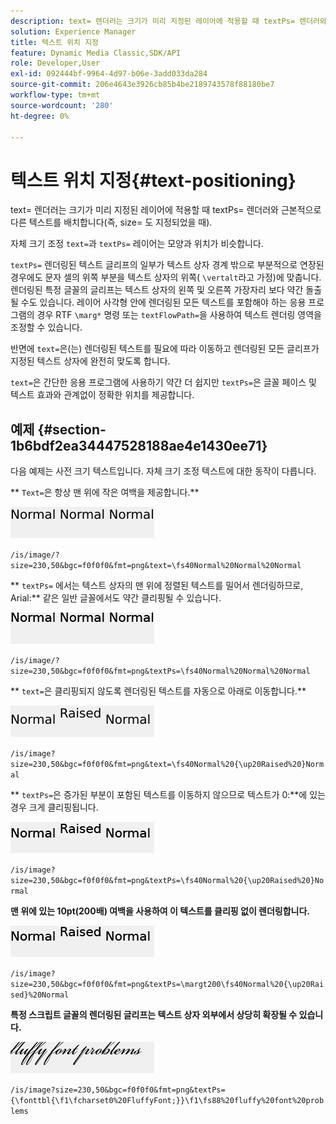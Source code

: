 ```yaml
---
description: text= 렌더러는 크기가 미리 지정된 레이어에 적용할 때 textPs= 렌더러와 근본적으로 다른 텍스트를 배치합니다(즉, size= 도 지정되었을 때).
solution: Experience Manager
title: 텍스트 위치 지정
feature: Dynamic Media Classic,SDK/API
role: Developer,User
exl-id: 092444bf-9964-4d97-b06e-3add033da284
source-git-commit: 206e4643e3926cb85b4be2189743578f88180be7
workflow-type: tm+mt
source-wordcount: '280'
ht-degree: 0%

---
```


# 텍스트 위치 지정{#text-positioning}

text= 렌더러는 크기가 미리 지정된 레이어에 적용할 때 textPs= 렌더러와 근본적으로 다른 텍스트를 배치합니다(즉, size= 도 지정되었을 때).

자체 크기 조정 `text=`과 `textPs=` 레이어는 모양과 위치가 비슷합니다.

`textPs=` 렌더링된 텍스트 글리프의 일부가 텍스트 상자 경계 밖으로 부분적으로 연장된 경우에도 문자 셀의 위쪽 부분을 텍스트 상자의 위쪽( `\vertalt`라고 가정)에 맞춥니다. 렌더링된 특정 글꼴의 글리프는 텍스트 상자의 왼쪽 및 오른쪽 가장자리 보다 약간 돌출될 수도 있습니다. 레이어 사각형 안에 렌더링된 모든 텍스트를 포함해야 하는 응용 프로그램의 경우 RTF `\marg*` 명령 또는 `textFlowPath=`을 사용하여 텍스트 렌더링 영역을 조정할 수 있습니다.

반면에 `text=`은(는) 렌더링된 텍스트를 필요에 따라 이동하고 렌더링된 모든 글리프가 지정된 텍스트 상자에 완전히 맞도록 합니다.

`text=`은 간단한 응용 프로그램에 사용하기 약간 더 쉽지만 `textPs=`은 글꼴 페이스 및 텍스트 효과와 관계없이 정확한 위치를 제공합니다.

## 예제 {#section-1b6bdf2ea34447528188ae4e1430ee71}

다음 예제는 사전 크기 텍스트입니다. 자체 크기 조정 텍스트에 대한 동작이 다릅니다.

** `Text=`은 항상 맨 위에 작은 여백을 제공합니다.**

![](assets/tp01.png)

`/is/image/?size=230,50&bgc=f0f0f0&fmt=png&text=\fs40Normal%20Normal%20Normal`

** `textPs=` 에서는 텍스트 상자의 맨 위에 정렬된 텍스트를 밀어서 렌더링하므로, Arial:** 같은 일반 글꼴에서도 약간 클리핑될 수 있습니다.

![](assets/tp02.png)

`/is/image/?size=230,50&bgc=f0f0f0&fmt=png&textPs=\fs40Normal%20Normal%20Normal`

** `text=`은 클리핑되지 않도록 렌더링된 텍스트를 자동으로 아래로 이동합니다.**

![](assets/tp03.png)

`/is/image?size=230,50&bgc=f0f0f0&fmt=png&text=\fs40Normal%20{\up20Raised%20}Normal`

** `textPs=`은 증가된 부분이 포함된 텍스트를 이동하지 않으므로 텍스트가 0:**에 있는 경우 크게 클리핑됩니다.

![](assets/tp04.png)

`/is/image?size=230,50&bgc=f0f0f0&fmt=png&textPs=\fs40Normal%20{\up20Raised%20}Normal`

**맨 위에 있는 10pt(200배) 여백을 사용하여 이 텍스트를 클리핑 없이 렌더링합니다.**

![](assets/tp05.png)

`/is/image?size=230,50&bgc=f0f0f0&fmt=png&textPs=\margt200\fs40Normal%20{\up20Raised}%20Normal`

**특정 스크립트 글꼴의 렌더링된 글리프는 텍스트 상자 외부에서 상당히 확장될 수 있습니다.**

![](assets/tp06.png)

`/is/image?size=230,50&bgc=f0f0f0&fmt=png&textPs={\fonttbl{\f1\fcharset0%20FluffyFont;}}\f1\fs88%20fluffy%20font%20problems`
